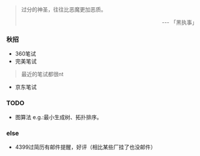 
> 过分的神圣，往往比恶魔更加恶质。
> 
>  <p style="text-align:right">  ---  「黑执事」</p>

### 秋招

- 360笔试
- 完美笔试

> 最近的笔试都很nt

- 京东笔试

### TODO

- 图算法 e.g.:最小生成树、拓扑排序。

### else

- 4399过简历有邮件提醒，好评（相比某些厂挂了也没邮件）
